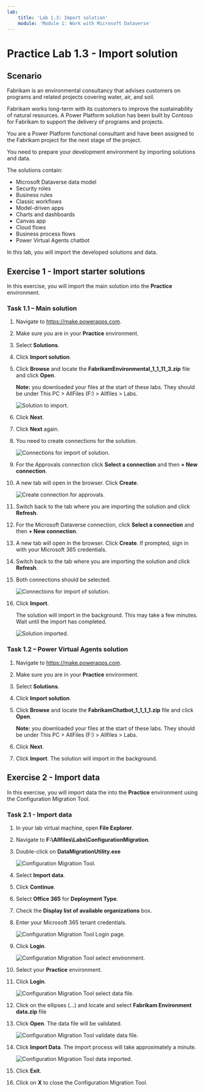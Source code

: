 ```yaml
---
lab:
    title: 'Lab 1.3: Import solution'
    module: 'Module 1: Work with Microsoft Dataverse'
---
```


# Practice Lab 1.3 - Import solution

## Scenario

Fabrikam is an environmental consultancy that advises customers on programs and related projects covering water, air, and soil.

Fabrikam works long-term with its customers to improve the sustainability of natural resources. A Power Platform solution has been built by Contoso for Fabrikam to support the delivery of programs and projects.

You are a Power Platform functional consultant and have been assigned to the Fabrikam project for the next stage of the project.

You need to prepare your development environment by importing solutions and data.

The solutions contain:

- Microsoft Dataverse data model
- Security roles
- Business rules
- Classic workflows
- Model-driven apps
- Charts and dashboards
- Canvas app
- Cloud flows
- Business process flows
- Power Virtual Agents chatbot

In this lab, you will import the developed solutions and data.

## Exercise 1 - Import starter solutions

In this exercise, you will import the main solution into the **Practice** environment.

### Task 1.1 – Main solution

1. Navigate to <https://make.powerapps.com>.

1. Make sure you are in your **Practice** environment.

1. Select **Solutions**.

1. Click **Import solution**.

1. Click **Browse** and locate the **FabrikamEnvironmental_1_1_11_3.zip** file and click **Open**.

    **Note:** you downloaded your files at the start of these labs. They should be under This PC > AllFiles (F:) > Allfiles > Labs.
    
    ![Solution to import.](../media/solution-to-import.png)

1. Click **Next**.

1. Click **Next** again.

1. You need to create connections for the solution.

    ![Connections for import of solution.](../media/connections-for-solution.png)

1. For the Approvals connection click **Select a connection** and then **+ New connection**.

1. A new tab will open in the browser. Click **Create**.

    ![Create connection for approvals.](../media/create-approvals-connection.png)

1. Switch back to the tab where you are importing the solution and click **Refresh**.

1. For the Microsoft Dataverse connection, click **Select a connection** and then **+ New connection**.

1. A new tab will open in the browser. Click **Create**. If prompted, sign in with your Microsoft 365 credentials.

1. Switch back to the tab where you are importing the solution and click **Refresh**.

1. Both connections should be selected.

    ![Connections for import of solution.](../media/connections-for-solution-added.png)

1. Click **Import**. 
    
    The solution will import in the background. This may take a few minutes. Wait until the import has completed.

    ![Solution imported.](../media/solution-imported.png)

### Task 1.2 – Power Virtual Agents solution

1. Navigate to <https://make.powerapps.com>.

1. Make sure you are in your **Practice** environment.

1. Select **Solutions**.

1. Click **Import solution**.

1. Click **Browse** and locate the **FabrikamChatbot_1_1_1_1.zip** file and click **Open**.

    **Note:** you downloaded your files at the start of these labs. They should be under This PC > AllFiles (F:) > Allfiles > Labs.
    
1. Click **Next**.

1. Click **Import**. The solution will import in the background.

## Exercise 2 - Import data

In this exercise, you will import data the into the **Practice** environment using the Configuration Migration Tool.

### Task 2.1 - Import data

1. In your lab virtual machine, open **File Explorer**.

1. Navigate to **F:\Allfiles\Labs\ConfigurationMigration**.

1. Double-click on **DataMigrationUtility.exe**

    ![Configuration Migration Tool.](../media/configuration-migration-step1.png)

1. Select **Import data**.

1. Click **Continue**.

1. Select **Office 365** for **Deployment Type**.

1. Check the **Display list of available organizations** box.

1. Enter your Microsoft 365 tenant credentials.

    ![Configuration Migration Tool Login page.](../media/configuration-migration-step2.png)

1. Click **Login**.

    ![Configuration Migration Tool select environment.](../media/configuration-migration-step3.png)

1. Select your **Practice** environment.

1. Click **Login**.

    ![Configuration Migration Tool select data file.](../media/configuration-migration-step4.png)

1. Click on the ellipses (...) and locate and select **Fabrikam Environment data.zip** file

1. Click **Open**. The data file will be validated.

    ![Configuration Migration Tool validate data file.](../media/configuration-migration-step6.png)

1. Click **Import Data**. The import process will take approximately a minute.

    ![Configuration Migration Tool data imported.](../media/configuration-migration-step7.png)

1. Click **Exit**.

1. Click on **X** to close the Configuration Migration Tool.
